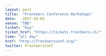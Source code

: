 ```yaml
---
layout: post
title:  "Fronteers Conference Workshops"
date:   2017-10-04
venue: "TBD"
ticket: "buy"
ticket_href: "https://tickets.fronteers.nl/"
time: "all day"
href: "http://fronteersconf.org/"
twitter: FronteersConf
---
```

<!-- fill in the URL of your event host page if you haven't enough information for a detail page, so the event link won't point on the detail page at all -->
